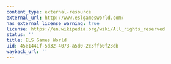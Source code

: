 ```yaml
---
content_type: external-resource
external_url: http://www.eslgamesworld.com/
has_external_license_warning: true
license: https://en.wikipedia.org/wiki/All_rights_reserved
status: ''
title: ELS Games World
uid: 45e1441f-5d32-4073-a5d0-2c3ffb0f23db
wayback_url: ''
---
```

